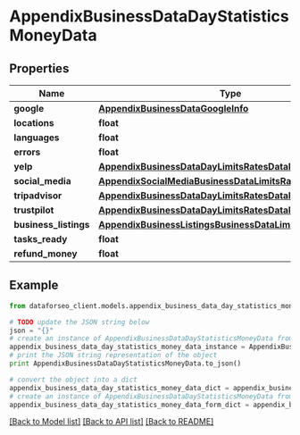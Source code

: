 # AppendixBusinessDataDayStatisticsMoneyData


## Properties

Name | Type | Description | Notes
------------ | ------------- | ------------- | -------------
**google** | [**AppendixBusinessDataGoogleInfo**](AppendixBusinessDataGoogleInfo.md) |  | [optional] 
**locations** | **float** |  | [optional] 
**languages** | **float** |  | [optional] 
**errors** | **float** |  | [optional] 
**yelp** | [**AppendixBusinessDataDayLimitsRatesDataInfo**](AppendixBusinessDataDayLimitsRatesDataInfo.md) |  | [optional] 
**social_media** | [**AppendixSocialMediaBusinessDataLimitsRatesDataInfo**](AppendixSocialMediaBusinessDataLimitsRatesDataInfo.md) |  | [optional] 
**tripadvisor** | [**AppendixBusinessDataDayLimitsRatesDataInfo**](AppendixBusinessDataDayLimitsRatesDataInfo.md) |  | [optional] 
**trustpilot** | [**AppendixBusinessDataDayLimitsRatesDataInfo**](AppendixBusinessDataDayLimitsRatesDataInfo.md) |  | [optional] 
**business_listings** | [**AppendixBusinessListingsBusinessDataLimitsRatesDataInfo**](AppendixBusinessListingsBusinessDataLimitsRatesDataInfo.md) |  | [optional] 
**tasks_ready** | **float** |  | [optional] 
**refund_money** | **float** |  | [optional] 

## Example

```python
from dataforseo_client.models.appendix_business_data_day_statistics_money_data import AppendixBusinessDataDayStatisticsMoneyData

# TODO update the JSON string below
json = "{}"
# create an instance of AppendixBusinessDataDayStatisticsMoneyData from a JSON string
appendix_business_data_day_statistics_money_data_instance = AppendixBusinessDataDayStatisticsMoneyData.from_json(json)
# print the JSON string representation of the object
print AppendixBusinessDataDayStatisticsMoneyData.to_json()

# convert the object into a dict
appendix_business_data_day_statistics_money_data_dict = appendix_business_data_day_statistics_money_data_instance.to_dict()
# create an instance of AppendixBusinessDataDayStatisticsMoneyData from a dict
appendix_business_data_day_statistics_money_data_form_dict = appendix_business_data_day_statistics_money_data.from_dict(appendix_business_data_day_statistics_money_data_dict)
```
[[Back to Model list]](../README.md#documentation-for-models) [[Back to API list]](../README.md#documentation-for-api-endpoints) [[Back to README]](../README.md)


